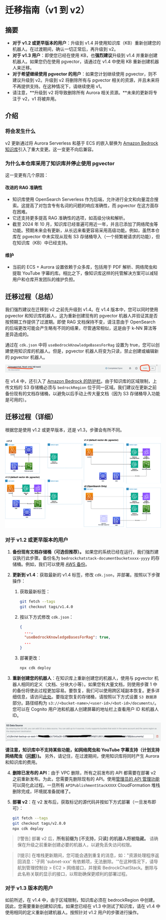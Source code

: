 # 迁移指南（v1 到 v2）

## 摘要

- **对于 v1.2 或更早版本的用户**：升级到 v1.4 并使用知识库（KB）重新创建您的机器人。在过渡期间，确认一切正常后，再升级到 v2。
- **对于 v1.3 用户**：即使您已经在使用 KB，也**强烈建议**升级到 v1.4 并重新创建机器人。如果您仍在使用 pgvector，请通过在 v1.4 中使用 KB 重新创建机器人来迁移。
- **对于希望继续使用 pgvector 的用户**：如果您计划继续使用 pgvector，则不建议升级到 v2。升级到 v2 将删除所有与 pgvector 相关的资源，并且未来将不再提供支持。在这种情况下，请继续使用 v1。
- 请注意，**升级到 v2 将导致删除所有 Aurora 相关资源。**未来的更新将专注于 v2，v1 将被弃用。

## 介绍

### 将会发生什么

v2 更新通过将 Aurora Serverless 和基于 ECS 的嵌入替换为 [Amazon Bedrock 知识库](https://docs.aws.amazon.com/bedrock/latest/userguide/knowledge-base.html)引入了重大变更。这一变更不向后兼容。

### 为什么本仓库采用了知识库并停止使用 pgvector

这一变更有几个原因：

#### 改进的 RAG 准确性

- 知识库使用 OpenSearch Serverless 作为后端，允许进行全文和向量混合搜索。这提高了对包含专有名词的问题的响应准确性，而 pgvector 在这方面存在困难。
- 它还支持更多提高 RAG 准确性的选项，如高级分块和解析。
- 截至 2024 年 10 月，知识库已经普遍可用近一年，并且已添加了网络爬虫等功能。预期未来会有更新，从长远来看更容易采用高级功能。例如，虽然本仓库在 pgvector 中未实现从现有 S3 存储桶导入（一个频繁被请求的功能），但在知识库（KB）中已经支持。

#### 维护

- 当前的 ECS + Aurora 设置依赖于众多库，包括用于 PDF 解析、网络爬虫和提取 YouTube 字幕的库。相比之下，像知识库这样的托管解决方案可以减轻用户和仓库开发团队的维护负担。

## 迁移过程（总结）

我们强烈建议在迁移到 v2 之前先升级到 v1.4。在 v1.4 版本中，您可以同时使用 pgvector 和知识库机器人，这为重新创建现有的 pgvector 机器人并验证其是否按预期工作提供了过渡期。即使 RAG 文档保持不变，请注意由于 OpenSearch 的后端更改可能会产生略有不同的结果，尽管通常相似，这是由于 k-NN 算法等差异造成的。

通过在 `cdk.json` 中将 `useBedrockKnowledgeBasesForRag` 设置为 true，您可以创建使用知识库的机器人。但是，pgvector 机器人将变为只读，禁止创建或编辑新的 pgvector 机器人。

![](../imgs/v1_to_v2_readonly_bot.png)

在 v1.4 中，还引入了 [Amazon Bedrock 的防护栏](https://aws.amazon.com/jp/bedrock/guardrails/)。由于知识库的区域限制，上传文档的 S3 存储桶必须与 `bedrockRegion` 位于同一区域。我们建议在更新之前备份现有的文档存储桶，以避免以后手动上传大量文档（因为 S3 存储桶导入功能是可用的）。

## 迁移过程（详细）

根据您是使用 v1.2 或更早版本，还是 v1.3，步骤会有所不同。

![](../imgs/v1_to_v2_arch.png)

### 对于 v1.2 或更早版本的用户

1. **备份现有文档存储桶（可选但推荐）。** 如果您的系统已经在运行，我们强烈建议执行此步骤。备份名为 `bedrockchatstack-documentbucketxxxx-yyyy` 的存储桶。例如，我们可以使用 [AWS 备份](https://docs.aws.amazon.com/aws-backup/latest/devguide/s3-backups.html)。

2. **更新到 v1.4**：获取最新的 v1.4 标签，修改 `cdk.json`，并部署。按照以下步骤操作：

   1. 获取最新标签：
      ```bash
      git fetch --tags
      git checkout tags/v1.4.0
      ```
   2. 按以下方式修改 `cdk.json`：
      ```json
      {
        ...,
        "useBedrockKnowledgeBasesForRag": true,
        ...
      }
      ```
   3. 部署更改：
      ```bash
      npx cdk deploy
      ```

3. **重新创建您的机器人**：在知识库上重新创建您的机器人，使用与 pgvector 机器人相同的定义（文档、分块大小等）。如果您有大量文档，则使用步骤 1 中的备份将使此过程更加容易。要恢复，我们可以使用跨区域副本恢复。更多详细信息，请访问[此处](https://docs.aws.amazon.com/aws-backup/latest/devguide/restoring-s3.html)。要指定恢复的存储桶，请按照以下方式设置 `S3 数据源` 部分。路径结构为 `s3://<bucket-name>/<user-id>/<bot-id>/documents/`。您可以在 Cognito 用户池和机器人创建屏幕的地址栏上查看用户 ID 和机器人 ID。

![](../imgs/v1_to_v2_KB_s3_source.png)

**请注意，知识库中不支持某些功能，如网络爬虫和 YouTube 字幕支持（计划支持网络爬虫（[问题](https://github.com/aws-samples/bedrock-claude-chat/issues/557)）)。** 另外，请记住，在过渡期间，使用知识库将同时产生 Aurora 和知识库的费用。

4. **删除已发布的 API**：由于 VPC 删除，所有之前发布的 API 都需要在部署 v2 之前重新发布。为此，您需要先删除现有的 API。使用[管理员的 API 管理功能](../ADMINISTRATOR_zh-CN.md)可以简化此过程。一旦所有 `APIPublishmentStackXXXX` CloudFormation 堆栈删除完成，环境就准备就绪了。

5. **部署 v2**：在 v2 发布后，获取标记的源代码并按如下方式部署（一旦发布即可）：
   ```bash
   git fetch --tags
   git checkout tags/v2.0.0
   npx cdk deploy
   ```

> [!警告]
> 部署 v2 后，**所有前缀为 [不支持，只读] 的机器人将被隐藏。** 请确保在升级之前重新创建必要的机器人，以避免丢失访问权限。

> [!提示]
> 在堆栈更新期间，您可能会遇到重复的消息，如："资源处理程序返回消息：'子网 'subnet-xxx' 有依赖项，无法删除。'"在这种情况下，请导航到管理控制台 > EC2 > 网络接口，并搜索 BedrockChatStack。删除与此名称关联的显示的接口，以帮助确保更顺利的部署过程。

### 对于 v1.3 版本的用户

如前所述，在 v1.4 中，由于区域限制，知识库必须在 bedrockRegion 中创建。因此，您需要重新创建知识库。如果您已经在 v1.3 中测试了知识库，请在 v1.4 中使用相同的定义重新创建机器人。按照针对 v1.2 用户的步骤进行操作。